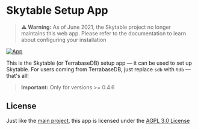 # Skytable Setup App

> **⚠️ Warning:** As of June 2021, the Skytable project no longer maintains this web app. Please refer to the documentation to learn about configuring your installation

[![App](https://img.shields.io/badge/try-the%20app-blueviolet?style=for-the-badge
)](https://skytable.github.io/setupapp)

This is the Skytable (or TerrabaseDB) setup app — it can be used to set up Skytable. For users coming from TerrabaseDB, just replace `sdb` with `tdb` — that's all!

> **Important:** Only for versions >= 0.4.6

## License

Just like the [main project](https://github.com/skytable/skytable), this app is licensed under the [AGPL 3.0 License](./LICENSE)
